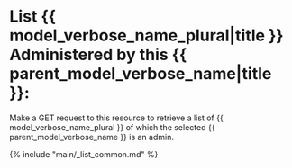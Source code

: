 # List {{ model_verbose_name_plural|title }} Administered by this {{ parent_model_verbose_name|title }}:

Make a GET request to this resource to retrieve a list of
{{ model_verbose_name_plural }} of which the selected
{{ parent_model_verbose_name }} is an admin.

{% include "main/_list_common.md" %}
